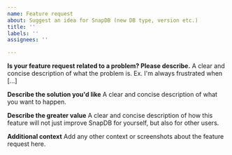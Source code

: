 ```yaml
---
name: Feature request
about: Suggest an idea for SnapDB (new DB type, version etc.)
title: ''
labels: ''
assignees: ''

---
```


**Is your feature request related to a problem? Please describe.**
A clear and concise description of what the problem is. Ex. I'm always frustrated when [...]

**Describe the solution you'd like**
A clear and concise description of what you want to happen.

**Describe the greater value**
A clear and concise description of how this feature will not just improve SnapDB for yourself, but also for other users.

**Additional context**
Add any other context or screenshots about the feature request here.
